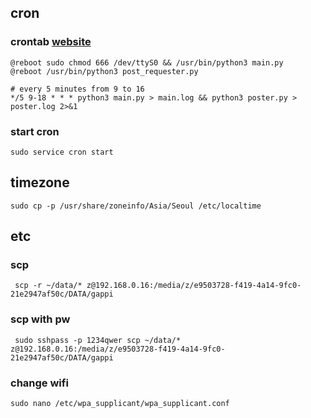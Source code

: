 ## cron
### crontab [website](https://crontab.guru/)
    @reboot sudo chmod 666 /dev/ttyS0 && /usr/bin/python3 main.py
    @reboot /usr/bin/python3 post_requester.py

    # every 5 minutes from 9 to 16
    */5 9-18 * * * python3 main.py > main.log && python3 poster.py > poster.log 2>&1
### start cron
    sudo service cron start

## timezone
    sudo cp -p /usr/share/zoneinfo/Asia/Seoul /etc/localtime


## etc
### scp
     scp -r ~/data/* z@192.168.0.16:/media/z/e9503728-f419-4a14-9fc0-21e2947af50c/DATA/gappi
### scp with pw
     sudo sshpass -p 1234qwer scp ~/data/* z@192.168.0.16:/media/z/e9503728-f419-4a14-9fc0-21e2947af50c/DATA/gappi

### change wifi
    sudo nano /etc/wpa_supplicant/wpa_supplicant.conf

